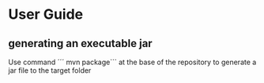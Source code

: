 # User Guide

## generating an executable jar

Use command ´´´ mvn package``` at the base of the repository to generate a jar file to the target folder


